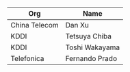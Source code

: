 | Org                    | Name                                                |
| -----------------------| ----------------------------------------------------|
| China Telecom | Dan Xu |
| KDDI | Tetsuya Chiba |
| KDDI | Toshi Wakayama |
| Telefonica | Fernando Prado |
